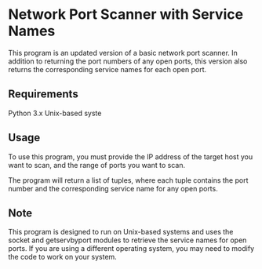 # Network Port Scanner with Service Names

This program is an updated version of a basic network port scanner. In addition to returning the port numbers of any open ports, this version also returns the corresponding service names for each open port.

## Requirements

Python 3.x
Unix-based syste

## Usage

To use this program, you must provide the IP address of the target host you want to scan, and the range of ports you want to scan.

The program will return a list of tuples, where each tuple contains the port number and the corresponding service name for any open ports.

## Note

This program is designed to run on Unix-based systems and uses the socket and getservbyport modules to retrieve the service names for open ports. If you are using a different operating system, you may need to modify the code to work on your system.

